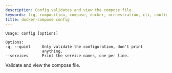 ```yaml
---
description: Config validates and view the compose file.
keywords: fig, composition, compose, docker, orchestration, cli, config
title: docker-compose config
---
```


```:
Usage: config [options]

Options:
-q, --quiet     Only validate the configuration, don't print
                anything.
--services      Print the service names, one per line.
```

Validate and view the compose file.